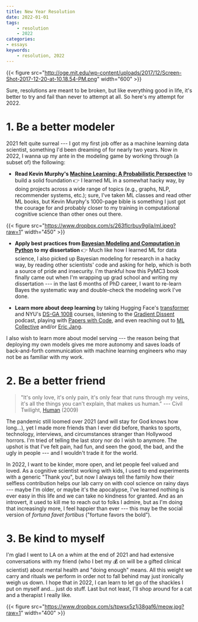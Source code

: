 ```yaml
---
title: New Year Resolution
date: 2022-01-01
tags:
    - resolution
    - 2022
categories:
- essays
keywords:
    - resolution, 2022
---
```


{{< figure src="http://oge.mit.edu/wp-content/uploads/2017/12/Screen-Shot-2017-12-20-at-10.18.54-PM.png" width="600" >}}

Sure, resolutions are meant to be broken, but like everything good in life, it's better to try and fail than never to attempt at all. So here's my attempt for 2022.



# 1. Be a better modeler

2021 felt quite surreal --- I got my first job offer as a machine learning data scientist, something I'd been dreaming of for nearly two years. Now in 2022, I wanna up my ante in the modeling game by working through (a subset of) the following:

- **Read Kevin Murphy's [Machine Learning: A Probabilistic Perspective](https://www.amazon.com/Machine-Learning-Probabilistic-Perspective-Computation/dp/0262018020)** to build a solid foundation 👉 I learned ML in a somewhat hacky way, by doing projects across a wide range of topics (e.g., graphs, NLP, recommender systems, etc.); sure, I've taken ML classes and read other ML books, but Kevin Murphy's 1000-page bible is something I just got the courage for and probably closer to my training in computational cognitive science than other ones out there.

{{< figure src="https://www.dropbox.com/s/263flcrbuy9gila/ml.jpeg?raw=1" width="450" >}}

- **Apply best practices from [Bayesian Modeling and Computation in Python](https://www.amazon.com/Bayesian-Modeling-Computation-Chapman-Statistical/dp/036789436X/ref=sr_1_1?keywords=Bayesian+Modeling+and+Computation+in+Python&qid=1641023662&sr=8-1) to my dissertation** 👉 Much like how I learned ML for data science, I also picked up Bayesian modeling for research in a hacky way, by reading other scientists' code and asking for help, which is both a source of pride and insecurity. I'm thankful how this PyMC3 book finally came out when I'm wrapping up grad school and writing my dissertation --- in the last 6 months of PhD career, I want to re-learn Bayes the systematic way and double-check the modeling work I've done.

- **Learn more about deep learning** by taking Hugging Face's [transformer](https://huggingface.co/course/chapter1/1) and NYU's [DS-GA 1008](https://cds.nyu.edu/deep-learning/) courses, listening to the [Gradient Dissent](https://open.spotify.com/show/7o9r3fFig3MhTJwehXDbXm) podcast, playing with [Papers with Code](https://paperswithcode.com/), and even reaching out to [ML Collective](https://mlcollective.org/) and/or [Eric Jang](https://blog.evjang.com/2020/06/free-office-hours-for-non-traditional.html).

I also wish to learn more about model serving --- the reason being that deploying my own models gives me more autonomy and saves loads of back-and-forth communication with machine learning engineers who may not be as familiar with my work.

# 2. Be a better friend

> "It's only love, it's only pain, it's only fear that runs through my veins, it's all the things you can't explain, that makes us human." --- Civil Twilight, [Human](https://open.spotify.com/track/4fDXIANSPZ5TyyIeiTPbD9) (2009)

The pandemic still loomed over 2021 (and will stay for God knows how long...), yet I made more friends than I ever did before, thanks to sports, technology, interviews, and circumstances stranger than Hollywood horrors. I'm tried of telling the last story nor do I wish to anymore. The upshot is that I've felt pain, had fun, and seen the good, the bad, and the ugly in people --- and I wouldn't trade it for the world.

In 2022, I want to be kinder, more open, and let people feel valued and loved. As a cognitive scientist working with kids, I used to end experiments with a generic "Thank you", but now I always tell the family how their selfless contribution helps our lab carry on with cool science on rainy days --- maybe I'm older, or maybe it's the apocalypse, I've learned nothing is ever easy in this life and we can take no kindness for granted. And as an introvert, it used to kill me to reach out to folks I admire, but as I'm doing that increasingly more, I feel happier than ever --- this may be the social version of *fortuna favet fortibus* ("fortune favors the bold").



# 3. Be kind to myself

I'm glad I went to LA on a whim at the end of 2021 and had extensive conversations with my friend (who I bet my 💰 on will be a gifted clinical scientist) about mental health and "doing enough" means. All this weight we carry and rituals we perform in order not to fall behind may just ironically weigh us down. I hope that in 2022, I can learn to let go of the shackles I put on myself and... just do stuff. Last but not least, I'll shop around for a cat and a therapist I really like.

{{< figure src="https://www.dropbox.com/s/tpwsx5z1j38gaf6/meow.jpg?raw=1" width="400" >}}